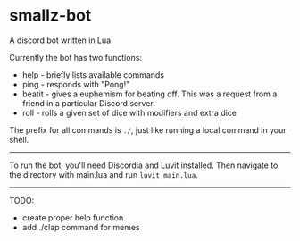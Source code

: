 # smallz-bot
A discord bot written in Lua

Currently the bot has two functions:
* help - briefly lists available commands
* ping - responds with "Pong!"
* beatit - gives a euphemism for beating off.  This was a request from a friend in a particular Discord server.
* roll - rolls a given set of dice with modifiers and extra dice

The prefix for all commands is `./`, just like running a local command in your shell.

---

To run the bot, you'll need Discordia and Luvit installed.  Then navigate to the directory with main.lua and run `luvit main.lua`.

---
TODO:
* create proper help function
* add ./clap command for memes

